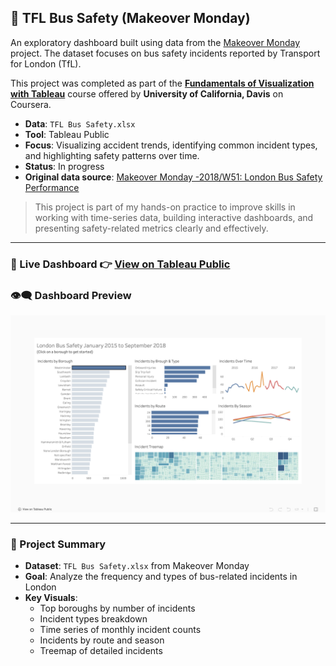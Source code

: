 ## 🚌 TFL Bus Safety (Makeover Monday)
An exploratory dashboard built using data from the [Makeover Monday](http://www.makeovermonday.co.uk/) project. The dataset focuses on bus safety incidents reported by Transport for London (TfL).

This project was completed as part of the [**Fundamentals of Visualization with Tableau**](https://www.coursera.org/learn/data-visualization-tableau) course offered by **University of California, Davis** on Coursera.

- **Data**: `TFL Bus Safety.xlsx`
- **Tool**: Tableau Public
- **Focus**: Visualizing accident trends, identifying common incident types, and highlighting safety patterns over time.
- **Status**: In progress
- **Original data source**: [Makeover Monday -2018/W51: London Bus Safety Performance](https://data.world/makeovermonday/2018w51)
> This project is part of my hands-on practice to improve skills in working with time-series data, building interactive dashboards, and presenting safety-related metrics clearly and effectively.
---

### 🔗 Live Dashboard   👉 [View on Tableau Public](https://public.tableau.com/app/profile/chih.chun.chan/viz/TFLBusSafety_17478717214220/DashboardofTFLBusSafety?publish=yes)

### 👁️‍🗨️ Dashboard Preview

![Dashboard Screenshot](images/tfl_bus_safety_dashboard.png)  

---

### 🧾 Project Summary

- **Dataset**: `TFL Bus Safety.xlsx` from Makeover Monday
- **Goal**: Analyze the frequency and types of bus-related incidents in London  
- **Key Visuals**:
  - Top boroughs by number of incidents
  - Incident types breakdown
  - Time series of monthly incident counts
  - Incidents by route and season
  - Treemap of detailed incidents

